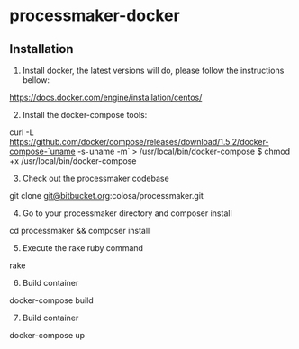 # processmaker-docker

## Installation

1) Install docker, the latest versions will do, please follow the instructions bellow:

https://docs.docker.com/engine/installation/centos/

2) Install the docker-compose tools:

curl -L https://github.com/docker/compose/releases/download/1.5.2/docker-compose-`uname -s`-`uname -m` > /usr/local/bin/docker-compose
$ chmod +x /usr/local/bin/docker-compose

3) Check out the processmaker codebase

git clone git@bitbucket.org:colosa/processmaker.git

4) Go to your processmaker directory and composer install

cd processmaker && composer install

5) Execute the rake ruby command

rake

6) Build container

docker-compose build

7) Build container

docker-compose up
